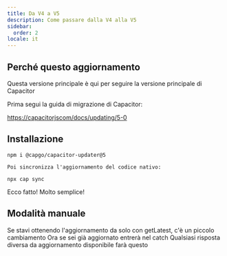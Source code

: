 ```yaml
---
title: Da V4 a V5
description: Come passare dalla V4 alla V5
sidebar:
  order: 2
locale: it
---
```


## Perché questo aggiornamento

Questa versione principale è qui per seguire la versione principale di Capacitor

Prima segui la guida di migrazione di Capacitor:

[https://capacitorjscom/docs/updating/5-0](https://capacitorjscom/docs/updating/5-0/)

## Installazione

`npm i @capgo/capacitor-updater@5`

`Poi sincronizza l'aggiornamento del codice nativo:`

`npx cap sync`

Ecco fatto! Molto semplice!

## Modalità manuale

Se stavi ottenendo l'aggiornamento da solo con getLatest, c'è un piccolo cambiamento
Ora se sei già aggiornato entrerà nel catch
Qualsiasi risposta diversa da aggiornamento disponibile farà questo